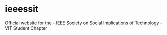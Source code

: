 # ieeessit
Official website for the - IEEE Society on Social Implications of Technology - VIT Student Chapter
